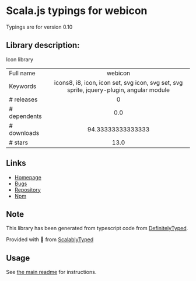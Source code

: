 
# Scala.js typings for webicon

Typings are for version 0.10

## Library description:
Icon library

|                    |                 |
| ------------------ | :-------------: |
| Full name          | webicon |
| Keywords           | icons8, i8, icon, icon set, svg icon, svg set, svg sprite, jquery-plugin, angular module |
| # releases         | 0 |
| # dependents       | 0.0 |
| # downloads        | 94.33333333333333 |
| # stars            | 13.0 |

## Links
- [Homepage](https://icons8.github.io/webicon/)
- [Bugs](https://github.com/icons8/webicon/issues)
- [Repository](https://github.com/icons8/webicon-bower)
- [Npm](https://www.npmjs.com/package/webicon)
    


## Note
This library has been generated from typescript code from [DefinitelyTyped](https://definitelytyped.org).

Provided with :purple_heart: from [ScalablyTyped](https://github.com/oyvindberg/ScalablyTyped)

## Usage
See [the main readme](../../readme.md) for instructions.


